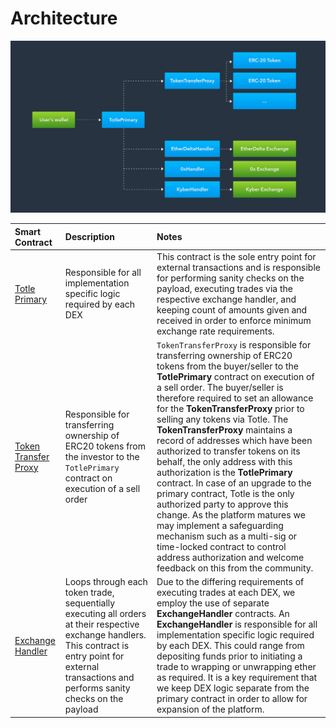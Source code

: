 # Architecture

![](../.gitbook/assets/totle-architecure.svg)

| Smart Contract | Description | Notes |
| :--- | :--- | :--- |
| [Totle Primary](https://github.com/TotlePlatform/contracts/blob/master/README.md#11-totleprimary) | Responsible for all implementation specific logic required by each DEX | This contract is the sole entry point for external transactions and is responsible for performing sanity checks on the payload, executing trades via the respective exchange handler, and keeping count of amounts given and received in order to enforce minimum exchange rate requirements. |
| [Token Transfer Proxy](https://github.com/TotlePlatform/contracts/blob/master/README.md#12-tokentransferproxy) | Responsible for transferring ownership of ERC20 tokens from the investor to the `TotlePrimary` contract on execution of a sell order | `TokenTransferProxy` is responsible for transferring ownership of ERC20 tokens from the buyer/seller to the **TotlePrimary** contract on execution of a sell order. The buyer/seller is therefore required to set an allowance for the **TokenTransferProxy** prior to selling any tokens via Totle. The **TokenTransferProxy** maintains a record of addresses which have been authorized to transfer tokens on its behalf, the only address with this authorization is the **TotlePrimary** contract. In case of an upgrade to the primary contract, Totle is the only authorized party to approve this change. As the platform matures we may implement a safeguarding mechanism such as a multi-sig or time-locked contract to control address authorization and welcome feedback on this from the community. |
| [Exchange Handler](https://github.com/TotlePlatform/contracts/blob/master/README.md#13-exchangehandler) | Loops through each token trade, sequentially executing all orders at their respective exchange handlers. This contract is entry point for external transactions and performs sanity checks on the payload | Due to the differing requirements of executing trades at each DEX, we employ the use of separate **ExchangeHandler** contracts. An **ExchangeHandler** is responsible for all implementation specific logic required by each DEX. This could range from depositing funds prior to initiating a trade to wrapping or unwrapping ether as required. It is a key requirement that we keep DEX logic separate from the primary contract in order to allow for expansion of the platform. |



